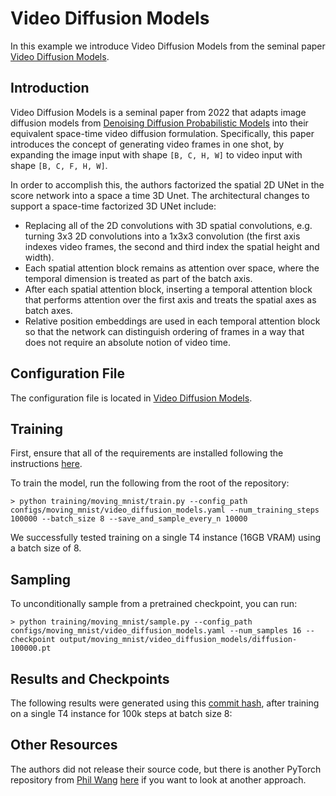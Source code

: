 # Video Diffusion Models

In this example we introduce Video Diffusion Models from the seminal paper [Video Diffusion Models](https://arxiv.org/abs/2204.03458).

## Introduction

Video Diffusion Models is a seminal paper from 2022 that adapts image diffusion models from [Denoising Diffusion Probabilistic Models](https://arxiv.org/abs/2006.11239) into their equivalent space-time video diffusion formulation. Specifically, this paper introduces the concept of generating video frames in one shot, by expanding the image input with shape `[B, C, H, W]` to video input with shape `[B, C, F, H, W]`.

In order to accomplish this, the authors factorized the spatial 2D UNet in the score network into a space a time 3D Unet. The architectural changes to support a space-time factorized 3D UNet include:

-   Replacing all of the 2D convolutions with 3D spatial convolutions, e.g. turning 3x3 2D convolutions into a 1x3x3 convolution (the first axis indexes video frames, the second and third index the spatial height and width).
-   Each spatial attention block remains as attention over space, where the temporal dimension is treated as part of the batch axis.
-   After each spatial attention block, inserting a temporal attention block that performs attention over the first axis and treats the spatial axes as batch axes. 
-   Relative position embeddings are used in each temporal attention block so that the network can distinguish ordering of frames in a way that does not require an absolute notion of video time. 

## Configuration File

The configuration file is located in [Video Diffusion Models](https://github.com/swookey-thinky/video_diffusion/blob/main/configs/moving_mnist/video_diffusion_models.yaml).

## Training

First, ensure that all of the requirements are installed following the instructions [here](https://github.com/swookey-thinky/video_diffusion?tab=readme-ov-file#requirements).

To train the model, run the following from the root of the repository:

```
> python training/moving_mnist/train.py --config_path configs/moving_mnist/video_diffusion_models.yaml --num_training_steps 100000 --batch_size 8 --save_and_sample_every_n 10000
```

We successfully tested training on a single T4 instance (16GB VRAM) using a batch size of 8.

## Sampling

To unconditionally sample from a pretrained checkpoint, you can run:

```
> python training/moving_mnist/sample.py --config_path configs/moving_mnist/video_diffusion_models.yaml --num_samples 16 --checkpoint output/moving_mnist/video_diffusion_models/diffusion-100000.pt
```

## Results and Checkpoints

The following results were generated using this [commit hash](), after training on a single T4 instance for 100k steps at batch size 8:

## Other Resources

The authors did not release their source code, but there is another PyTorch repository from [Phil Wang](https://github.com/lucidrains) [here](https://github.com/lucidrains/video-diffusion-pytorch) if you want to look at another approach.